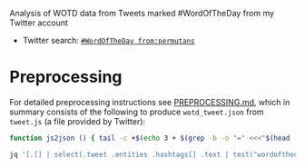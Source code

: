 Analysis of WOTD data from Tweets marked #WordOfTheDay from my Twitter account

- Twitter search: [`#WordOfTheDay from:permutans`](https://twitter.com/search?q=%23WordOfTheDay%20from%3Apermutans)

# Preprocessing

For detailed preprocessing instructions see [PREPROCESSING.md](PREPROCESSING.md), which
in summary consists of the following to produce `wotd_tweet.json` from `tweet.js` (a file provided by Twitter):

```sh
function js2json () { tail -c +$(echo 3 + $(grep -b -o "=" <<<"$(head -1 $@)" | cut -d: -f1) | bc) $@; }

jq '[.[] | select(.tweet .entities .hashtags[] .text | test("wordoftheday"; "i"))]' <<<$(trivialjs2json tweet.js) > wotd_tweet.json
```
